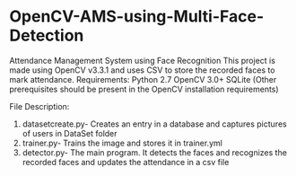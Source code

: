 # OpenCV-AMS-using-Multi-Face-Detection
Attendance Management System using Face Recognition
This project is made using OpenCV v3.3.1 and uses CSV to store the recorded faces to mark attendance.
Requirements:
  Python 2.7
  OpenCV 3.0+
  SQLite
  (Other prerequisites should be present in the OpenCV installation requirements)
  
  File Description:
  1. datasetcreate.py- Creates an entry in a database and captures pictures of users in DataSet folder
  2. trainer.py- Trains the image and stores it in trainer.yml
  3. detector.py- The main program. It detects the faces and recognizes the recorded faces and updates the attendance in a csv file
  

